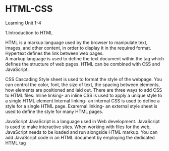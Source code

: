 # HTML-CSS

Learning Unit 1-4

1.Introduction to HTML

HTML is a markup language used by the browser to manipulate text, images, and other content, in order to display it in the required format.
Hypertext defines the link between web pages.  
A markup language is used to define the text document within the tag which defines the structure of web pages.
HTML can be combined with CSS and JavaScript.

CSS
Cascading Style sheet is used to format the style of the webpage.
You can control the color, font, the size of text, the spacing between elements, how elements are positioned and laid out.
There are three ways to add CSS to HTML files:
Inline linking- an inline CSS is used to apply a unique style to a single HTML element
Internal linking- an internal CSS is used to define a style for a single HTML page.
Exarernal linking- an external style sheet is used to define the style for many HTML pages.

JavaScript
JavaScript is a language used in Web development.
JavaScript is used to make interactive sites.
When working with files for the web, JavaScript needs to be loaded and run alongside HTML markup. 
You can add JavaScript code in an HTML document by employing the dedicated HTML tag <script> that wraps around JavaScript code.

2.HTML Text Formating
Text formatting in HTML refers to the way text is displayed on a web page.
 HTML offers a range of tags that can be used to format text including:
 Bold text: `<b>` or `<strong>`. We can make the text bold using the `<b>` tag. The tag uses both opening and closing tags. The text that needs to be made bold must be within `<b>` and `</b>` tag
 Italicised text: `<i>` or `<em>`. The `<i>` tag is used to italicise the text. It opens with `<i>` and ends with `</i>` tag and `<em>` tag is used to emphasize the text, with added semantic importance. It opens with `<em>` and ends with `</em>` tag. 
 Superscript and subscript text: `<sup>` or `<sub>`. The `<sup>` element is used to superscript a text and the `<sub>` element is used to subscript a text. They both have an opening and a closing tag.\

 HTML Elements
 An element is a section of an HTML document. Some HTML elements represent visible components on a web page, such as text, images, or buttons.
 HTML elements tell the browser how to display the text, images, and other content on the page, as well as tell the browser other useful bits of information.
 HTML elements are created with tags. An HTML tag consists of text between angle brackets (<>). for an example an HTML paragraph elememnt looks like this `<p>`This is a paragraph.`</p>`
 
 HTML Headlines/Headings
 HTML headings are used to define the headings of a page.
 There are six levels of headings defined by HTML. These 6 heading elements are h1, h2, h3, h4, h5, and h6; with h1 being the highest level and h6 being the least.

 HTML Lists
 Lists are used to specify lists of information. 
 All lists must contain one or more lists elements.
 There are three types of lists namely:
 Unordered list- present items that do not have a particular sequence or order, they are displayed with bullet points and this is how an unordered list is created:
 <ulli>
  <li>Koketso</li>
  <li>Motsikwe</li>
  <li>Moyakhe</li>
</ulli>
 Orderedlist- Are used when you want to present items in a specific sequence or order. They are typically displayed by numbers or letters.
 Definition list. This is an example of an ordered list

 


 

3.HTML capabilities
4.HTML navigation and linking
